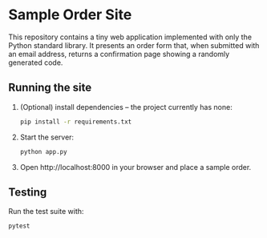 # Sample Order Site

This repository contains a tiny web application implemented with only the
Python standard library. It presents an order form that, when submitted with an
email address, returns a confirmation page showing a randomly generated code.

## Running the site

1. (Optional) install dependencies – the project currently has none:

   ```bash
   pip install -r requirements.txt
   ```
2. Start the server:

   ```bash
   python app.py
   ```
3. Open http://localhost:8000 in your browser and place a sample order.

## Testing

Run the test suite with:

```bash
pytest
```
